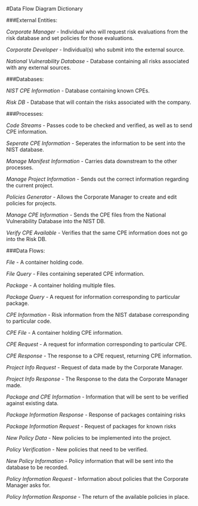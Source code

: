#Data Flow Diagram Dictionary

###External Entities:
  
  *Corporate Manager* - Individual who will request risk evaluations from the risk database and set policies for those evaluations.
  
  *Corporate Developer* - Individual(s) who submit into the external source.
  
  *National Vulnerability Database* - Database containing all risks associated with any external sources.
  

###Databases: 
  
  *NIST CPE Information* - Database containing known CPEs.
  
  *Risk DB* - Database that will contain the risks associated with the company.
  

###Processes:
  
  *Code Streams* - Passes code to be checked and verified, as well as to send CPE information.
  
  *Seperate CPE Information* - Seperates the information to be sent into the NIST database.
  
  *Manage Manifest Information* - Carries data downstream to the other processes.
  
  *Manage Project Information* - Sends out the correct information regarding the current project.
  
  *Policies Generator* - Allows the Corporate Manager to create and edit policies for projects.
  
  *Manage CPE Information* - Sends the CPE files from the National Vulnerability Database into the NIST DB. 
  
  *Verify CPE Available* - Verifies that the same CPE information does not go into the Risk DB.
  

###Data Flows:
  
  *File* - A container holding code.
  
  *File Query* - Files containing seperated CPE information.
  
  *Package* - A container holding multiple files.
  
  *Package Query* - A request for information corresponding to particular package.
  
  *CPE Information* - Risk information from the NIST database corresponding to particular code.
  
  *CPE File* - A container holding CPE information.
  
  *CPE Request* - A request for information corresponding to particular CPE.
  
  *CPE Response* - The response to a CPE request, returning CPE information.
  
  *Project Info Request* - Request of data made by the Corporate Manager.
  
  *Project Info Response* - The Response to the data the Corporate Manager made.
  
  *Package and CPE Information* - Information that will be sent to be verified against existing data.
  
  *Package Information Response* - Response of packages containing risks
  
  *Package Information Request* - Request of packages for known risks
  
  *New Policy Data* - New policies to be implemented into the project.
  
  *Policy Verification* - New policies that need to be verified.
  
  *New Policy Information* - Policy information that will be sent into the database to be recorded.
  
  *Policy Information Request* - Information about policies that the Corporate Manager asks for.
  
  *Policy Information Response* - The return of the available policies in place.
  
  
